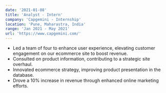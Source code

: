 ```yaml
---
date: '2021-01-08'
title: 'Analyst - Intern'
company: 'Capgemini - Internship'
location: 'Pune, Maharastra, India'
range: 'Jan 2021 - May 2021'
url: 'https://www.capgemini.com/'
---
```



- Led a team of four to enhance user experience, elevating customer engagement on our ecommerce site to boost revenue. 
- Consulted on product information, contributing to a strategic site overhaul.
- Innovated ecommerce strategy, improving product presentation in the database.
- Drove a 10% increase in revenue through enhanced online marketing efforts. 
